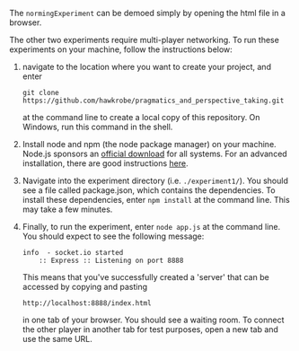 The `normingExperiment` can be demoed simply by opening the html file in a browser.

The other two experiments require multi-player networking. To run these experiments on your machine, follow the instructions below:

1. navigate to the location where you want to create your project, and enter 
   ```
   git clone https://github.com/hawkrobe/pragmatics_and_perspective_taking.git
   ```
   at the command line to create a local copy of this repository. On Windows, run this command in the shell.

2. Install node and npm (the node package manager) on your machine. Node.js sponsors an [official download](http://nodejs.org/download/) for all systems. For an advanced installation, there are good instructions [here](https://gist.github.com/isaacs/579814).

3. Navigate into the experiment directory (i.e. `./experiment1/`). You should see a file called package.json, which contains the dependencies. To install these dependencies, enter ```npm install``` at the command line. This may take a few minutes.

4. Finally, to run the experiment, enter ```node app.js``` at the command line. You should expect to see the following message:
   ```
   info  - socket.io started
       :: Express :: Listening on port 8888
   ```
   This means that you've successfully created a 'server' that can be accessed by copying and pasting 
   ```
   http://localhost:8888/index.html
   ```
   in one tab of your browser. You should see a waiting room. To connect the other player in another tab for test purposes, open a new tab and use the same URL. 

